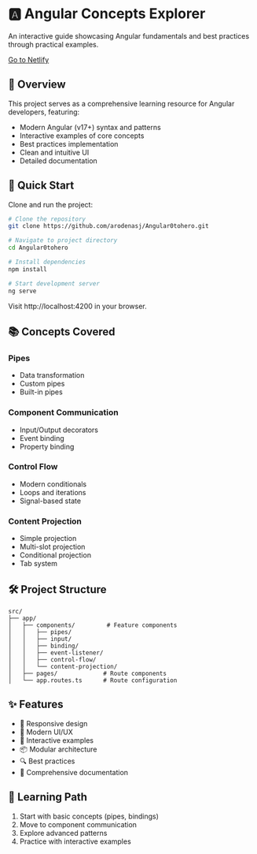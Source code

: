 # 🅰️ Angular Concepts Explorer

An interactive guide showcasing Angular fundamentals and best practices through practical examples.

[Go to Netlify](https://angular-0-to-hero.netlify.app/)

## 📌 Overview

This project serves as a comprehensive learning resource for Angular developers, featuring:

- Modern Angular (v17+) syntax and patterns
- Interactive examples of core concepts
- Best practices implementation
- Clean and intuitive UI
- Detailed documentation

## 🚀 Quick Start

Clone and run the project:

```bash
# Clone the repository
git clone https://github.com/arodenasj/Angular0tohero.git

# Navigate to project directory
cd Angular0tohero

# Install dependencies
npm install

# Start development server
ng serve
```

Visit http://localhost:4200 in your browser.

## 📚 Concepts Covered

### Pipes
- Data transformation
- Custom pipes
- Built-in pipes

### Component Communication
- Input/Output decorators
- Event binding
- Property binding

### Control Flow
- Modern conditionals
- Loops and iterations
- Signal-based state

### Content Projection
- Simple projection
- Multi-slot projection
- Conditional projection
- Tab system

## 🛠️ Project Structure
```
src/
├── app/
│   ├── components/         # Feature components
│   │   ├── pipes/
│   │   ├── input/
│   │   ├── binding/
│   │   ├── event-listener/
│   │   ├── control-flow/
│   │   └── content-projection/
│   ├── pages/             # Route components
│   └── app.routes.ts      # Route configuration
```

## ✨ Features
- 📱 Responsive design
- 🎨 Modern UI/UX
- 🔄 Interactive examples
- 📦 Modular architecture
- 🔍 Best practices
- 📝 Comprehensive documentation

## 🎯 Learning Path
1. Start with basic concepts (pipes, bindings)
2. Move to component communication
3. Explore advanced patterns
4. Practice with interactive examples
